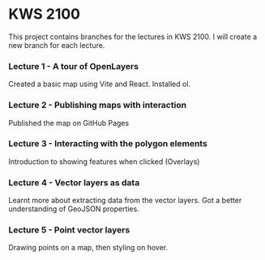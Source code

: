 # KWS 2100

This project contains branches for the lectures in KWS 2100. I will create a new branch for each lecture.

### Lecture 1 - A tour of OpenLayers

Created a basic map using Vite and React. Installed ol.

### Lecture 2 - Publishing maps with interaction

Published the map on GitHub Pages

### Lecture 3 - Interacting with the polygon elements

Introduction to showing features when clicked (Overlays)

### Lecture 4 - Vector layers as data

Learnt more about extracting data from the vector layers. Got a better understanding of GeoJSON properties.

### Lecture 5 - Point vector layers

Drawing points on a map, then styling on hover.